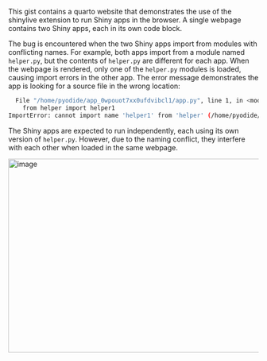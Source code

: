 This gist contains a quarto website that demonstrates the use of the shinylive extension to run Shiny apps in the browser. A single webpage contains two Shiny apps, each in its own code block.

The bug is encountered when the two Shiny apps import from modules with conflicting names. For example, both apps import from a module named `helper.py`, but the contents of `helper.py` are different for each app. When the webpage is rendered, only one of the `helper.py` modules is loaded, causing import errors in the other app. The error message demonstrates the app is looking for a source file in the wrong location:

```sh
  File "/home/pyodide/app_0wpouot7xx0ufdvibcl1/app.py", line 1, in <module>
    from helper import helper1
ImportError: cannot import name 'helper1' from 'helper' (/home/pyodide/app_uwgf7rt7kak5fn8bus6x/helper.py). Did you mean: 'helper2'?
```

The Shiny apps are expected to run independently, each using its own version of `helper.py`. However, due to the naming conflict, they interfere with each other when loaded in the same webpage.

<img width="819" height="390" alt="image" src="https://github.com/user-attachments/assets/633cdfec-0b17-4d54-99f7-ada4d2342fcf" />
